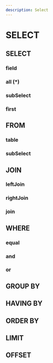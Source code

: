 ```yaml
---
description: Select
---
```


# SELECT

## SELECT

### field

### all (\*)

### subSelect

### first

## FROM

### table

### subSelect

## JOIN

### leftJoin

### rightJoin

### join

## WHERE

### equal

### and

### or



## GROUP BY

## HAVING BY

## ORDER BY

## LIMIT

## OFFSET

